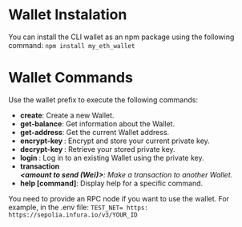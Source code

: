 # Wallet Instalation
You can install the CLI wallet as an npm package using the following command:
```npm install my_eth_wallet```

# Wallet Commands

Use the wallet prefix to execute the following commands:

- **create**: Create a new Wallet.
- **get-balance**: Get information about the Wallet.
- **get-address**: Get the current Wallet address.
- **encrypt-key <key> <password>**: Encrypt and store your current private key.
- **decrypt-key <password>**: Retrieve your stored private key.
- **login <private key>**: Log in to an existing Wallet using the private key.
- **transaction <password> <address to send> <amount to send (Wei)>**: Make a transaction to another Wallet.
- **help [command]**: Display help for a specific command.

You need to provide an RPC node if you want to use the wallet. For example, in the .env file:
```TEST_NET= https: https://sepolia.infura.io/v3/YOUR_ID```